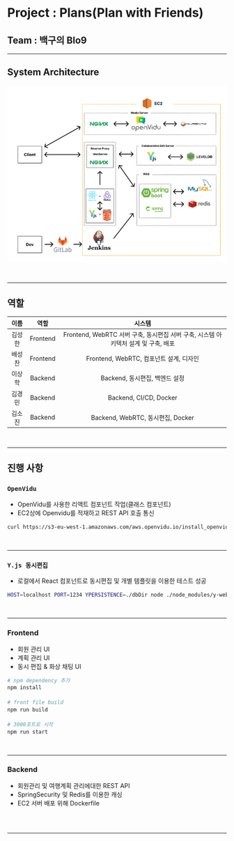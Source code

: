# Project : Plans(Plan with Friends)

## Team : 백구의 Blo9
---

## System Architecture

<span align="center">

![SystemArchitecure](./images/SystemArchitecture.PNG)

</span>

<br />

---

## 역할

|  이름  |   역할   |             시스템              |
| :----: | :------: | :-----------------------------: |
| 김성한 | Frontend |  Frontend, WebRTC 서버 구축, 동시편집 서버 구축, 시스템 아키텍처 설계 및 구축, 배포  |
| 배성찬 | Frontend |  Frontend, WebRTC, 컴포넌트 설계, 디자인  |
| 이상학 | Backend  | Backend, 동시편집, 백엔드 설정 |
| 김경민 | Backend  |     Backend, CI/CD, Docker     |
| 김소진 | Backend  |   Backend, WebRTC, 동시편집, Docker     |

<br />

---

## 진행 사항

### `OpenVidu`

- OpenVidu를 사용한 리액트 컴포넌트 작업(클래스 컴포넌트)
- EC2상에 Openvidu를 적재하고 REST API 호출 통신

```sh
curl https://s3-eu-west-1.amazonaws.com/aws.openvidu.io/install_openvidu_latest.sh | bash
```

<br />

---

### `Y.js 동시편집`

- 로컬에서 React 컴포넌트로 동시편집 및 개별 템플릿을 이용한 테스트 성공

```sh
HOST=localhost PORT=1234 YPERSISTENCE=./dbDir node ./node_modules/y-websocket/bin/server.js
```

<br />

---

### Frontend

- 회원 관리 UI
- 계획 관리 UI
- 동시 편집 & 화상 채팅 UI

```sh
# npm dependency 추가
npm install

# front file build
npm run build

# 3000포트로 시작
npm run start
```

<br />

---

### Backend

- 회원관리 및 여행계획 관리에대한 REST API
- SpringSecurity 및 Redis를 이용한 캐싱
- EC2 서버 배포 위해 Dockerfile

```sh

```

<br />

---
